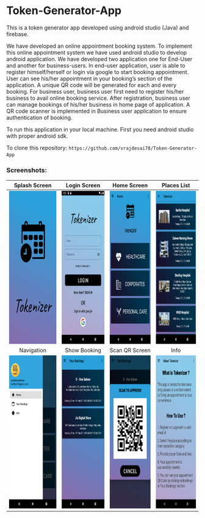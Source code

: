 # Token-Generator-App
This is a token generator app developed using android studio (Java) and firebase.

We have developed an online appointment booking system. To implement this online appointment system we have used android studio to develop android application. We have developed two application one for End-User and another for business-users. In end-user application, user is able to register himself/herself or login via google to start booking appointment. User can see his/her appointment in your booking’s section of the application. A unique QR code will be generated for each and every booking. For business user, business user first need to register his/her business to avail online booking service. After registration, business user can manage bookings of his/her business in home page of application. A QR code scanner is implemented in Business user application to ensure authentication of booking. 

To run this application in your local machine. First you need android studio with proper android sdk.

To clone this repository: `https://github.com/vrajdesai78/Token-Generator-App`

### Screenshots:

| Splash Screen | Login Screen | Home Screen | Places List |
|      :---:    |     :---:    |       :---: |  :---:      |
| <img src="https://github.com/vrajdesai78/Token-Generator-App/blob/master/Screenshots/splash_screen.png" width="300" height="400"> | <img src="https://github.com/vrajdesai78/Token-Generator-App/blob/master/Screenshots/Sign_in.png" width="300" height="400"> | <img src="https://github.com/vrajdesai78/Token-Generator-App/blob/master/Screenshots/Home_page.png" width="300" height="400"> | <img src="https://github.com/vrajdesai78/Token-Generator-App/blob/master/Screenshots/Places_list.png" width="300" height="400"> |
| Navigation | Show Booking | Scan QR Screen | Info |
| <img src="https://github.com/vrajdesai78/Token-Generator-App/blob/master/Screenshots/Nav_bar.png" width="300" height="400"> | <img src="https://github.com/vrajdesai78/Token-Generator-App/blob/master/Screenshots/bookings.png" width="300" height="400"> | <img src="https://github.com/vrajdesai78/Token-Generator-App/blob/master/Screenshots/scan_qr.png" width="300" height="400"> | <img src="https://github.com/vrajdesai78/Token-Generator-App/blob/master/Screenshots/info.png" width="300" height="400"> |


